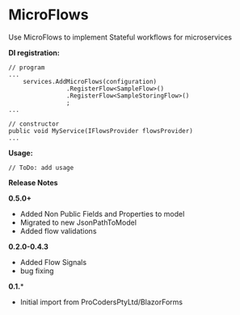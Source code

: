 # MicroFlows
Use MicroFlows to implement Stateful workflows for microservices

**DI registration:**

```
// program
...
    services.AddMicroFlows(configuration)
                .RegisterFlow<SampleFlow>()
                .RegisterFlow<SampleStoringFlow>()
                ;
...

// constructor
public void MyService(IFlowsProvider flowsProvider)
...
```

**Usage:**

```
// ToDo: add usage
```

**Release Notes**

**0.5.0+**
- Added Non Public Fields and Properties to model
- Migrated to new JsonPathToModel
- Added flow validations

**0.2.0-0.4.3**
- Added Flow Signals
- bug fixing

**0.1.***
- Initial import from ProCodersPtyLtd/BlazorForms
